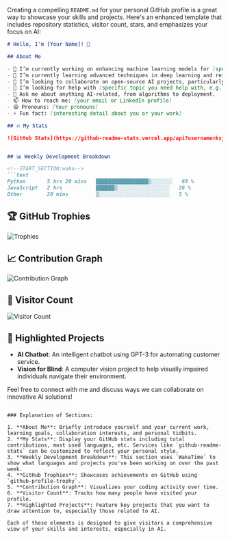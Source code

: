 Creating a compelling `README.md` for your personal GitHub profile is a great way to showcase your skills and projects. Here's an enhanced template that includes repository statistics, visitor count, stars, and emphasizes your focus on AI:

```markdown
# Hello, I'm [Your Name]! 👋

## About Me

- 🔭 I’m currently working on enhancing machine learning models for [specific application or project].
- 🌱 I’m currently learning advanced techniques in deep learning and reinforcement learning.
- 👯 I’m looking to collaborate on open-source AI projects, particularly those focused on [specific interests, e.g., natural language processing, computer vision].
- 🤔 I’m looking for help with [specific topic you need help with, e.g., optimizing neural networks].
- 💬 Ask me about anything AI-related, from algorithms to deployment.
- 📫 How to reach me: [your email or LinkedIn profile]
- 😄 Pronouns: [Your pronouns]
- ⚡ Fun fact: [interesting detail about you or your work]

## 🔥 My Stats

![GitHub Stats](https://github-readme-stats.vercel.app/api?username=ksjpswaroop&show_icons=true&theme=radical)


## 📊 Weekly Development Breakdown

<!--START_SECTION:waka-->
```text
Python       5 hrs 20 mins   █████████████████▒░░░░░░░   69 % 
JavaScript   2 hrs           ██████▒░░░░░░░░░░░░░░░░░   26 % 
Other        20 mins         ▒░░░░░░░░░░░░░░░░░░░░░░░   5 %
```
<!--END_SECTION:waka-->

## 🏆 GitHub Trophies

![Trophies](https://github-profile-trophy.vercel.app/?username=ksjpswaroop&theme=nord&no-frame=true)

## 📈 Contribution Graph

![Contribution Graph](https://activity-graph.herokuapp.com/graph?username=ksjpswaroop&theme=react-dark)

## 👀 Visitor Count

![Visitor Count](https://profile-counter.glitch.me/ksjpswaroop/count.svg)

## 🌟 Highlighted Projects

- **AI Chatbot**: An intelligent chatbot using GPT-3 for automating customer service.
- **Vision for Blind**: A computer vision project to help visually impaired individuals navigate their environment.

Feel free to connect with me and discuss ways we can collaborate on innovative AI solutions!
```

### Explanation of Sections:

1. **About Me**: Briefly introduce yourself and your current work, learning goals, collaboration interests, and personal tidbits.
2. **My Stats**: Display your GitHub stats including total contributions, most used languages, etc. Services like `github-readme-stats` can be customized to reflect your personal style.
3. **Weekly Development Breakdown**: This section uses `WakaTime` to show what languages and projects you've been working on over the past week.
4. **GitHub Trophies**: Showcases achievements on GitHub using `github-profile-trophy`.
5. **Contribution Graph**: Visualizes your coding activity over time.
6. **Visitor Count**: Tracks how many people have visited your profile.
7. **Highlighted Projects**: Feature key projects that you want to draw attention to, especially those related to AI.

Each of these elements is designed to give visitors a comprehensive view of your skills and interests, especially in AI.
